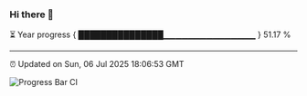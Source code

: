 ### Hi there 👋

⏳ Year progress { ███████████████▁▁▁▁▁▁▁▁▁▁▁▁▁▁▁ } 51.17 %

---

⏰ Updated on Sun, 06 Jul 2025 18:06:53 GMT

![Progress Bar CI](https://github.com/liununu/liununu/workflows/Progress%20Bar%20CI/badge.svg)

